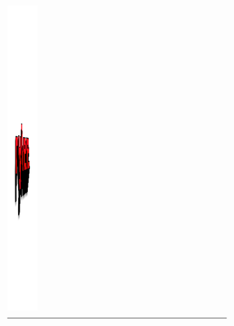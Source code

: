 <img src="https://raw.githubusercontent.com/Ryleediscord/discordinvite/master/20170805_170314.png" alt="logo" style="width:70px;height:700px;">
<HR>

<body background="https://raw.githubusercontent.com/Ryleediscord/discordinvite/master/download%20(1).jpg">
